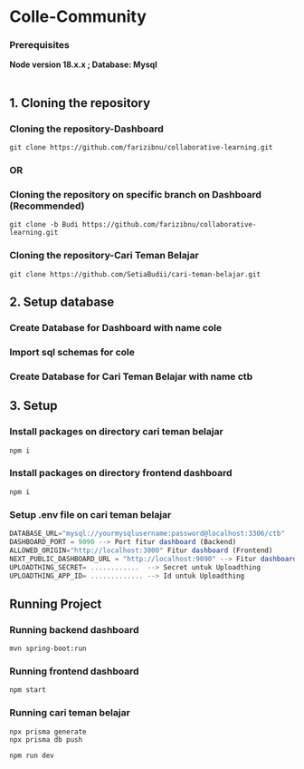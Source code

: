 # Colle-Community
### Prerequisites
**Node version 18.x.x ; Database: Mysql**
<br><br>

## 1. Cloning the repository
### Cloning the repository-Dashboard

```shell
git clone https://github.com/farizibnu/collaborative-learning.git
```

### OR
### Cloning the repository on specific branch on Dashboard (Recommended)
```shell
git clone -b Budi https://github.com/farizibnu/collaborative-learning.git
```
### Cloning the repository-Cari Teman Belajar
```shell
git clone https://github.com/SetiaBudii/cari-teman-belajar.git
```

## 2. Setup database
### Create Database for Dashboard with name cole
### Import sql schemas for cole
### Create Database for Cari Teman Belajar with name ctb

## 3. Setup
### Install packages on directory cari teman belajar
```shell
npm i
```
### Install packages on directory frontend dashboard
```shell
npm i
```


### Setup .env file on cari teman belajar
```js
DATABASE_URL="mysql://yourmysqlusername:password@localhost:3306/ctb"
DASHBOARD_PORT = 9090 --> Port fitur dashboard (Backend)
ALLOWED_ORIGIN="http://localhost:3000" Fitur dashboard (Frontend)
NEXT_PUBLIC_DASHBOARD_URL = "http://localhost:9090" --> Fitur dashboard (Backend)
UPLOADTHING_SECRET= ............  --> Secret untuk Uploadthing
UPLOADTHING_APP_ID= ............. --> Id untuk Uploadthing
```

## Running Project
### Running backend dashboard
```shell
mvn spring-boot:run
```

### Running frontend dashboard
```shell
npm start
```

### Running cari teman belajar
```shell
npx prisma generate
npx prisma db push
```
```shell
npm run dev
```
